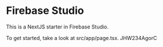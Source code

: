 # Firebase Studio

This is a NextJS starter in Firebase Studio.

To get started, take a look at src/app/page.tsx.
JHW234AgorC